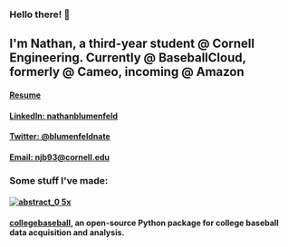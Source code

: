 ### Hello there! 👋
## I'm Nathan, a third-year student @ Cornell Engineering. Currently @ BaseballCloud, formerly @ Cameo, incoming @ Amazon
#### [Resume](/blumenfeld_resume_FA21.pdf)
#### [LinkedIn: nathanblumenfeld](https://www.linkedin.com/in/nathanblumenfeld/)
#### [Twitter: @blumenfeldnate](https://twitter.com/blumenfeldnate)
#### [Email: njb93@cornell.edu](mailto:njb93@cornell.edu)

### Some stuff I've made: 
#### [![abstract_0 5x](https://user-images.githubusercontent.com/33358095/160667201-a78021e3-8fa1-4149-b634-e543017f772f.png)](https://share.streamlit.io/nathanblumenfeld/abstract/main/app.py)     
#### [collegebaseball](https://github.com/nathanblumenfeld/collegebaseball), an open-source Python package for college baseball data acquisition and analysis.

